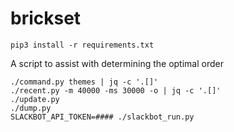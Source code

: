 # brickset

```
pip3 install -r requirements.txt
```

A script to assist with determining the optimal order

```
./command.py themes | jq -c '.[]'
./recent.py -m 40000 -ms 30000 -o | jq -c '.[]'
./update.py
./dump.py
SLACKBOT_API_TOKEN=#### ./slackbot_run.py
```

